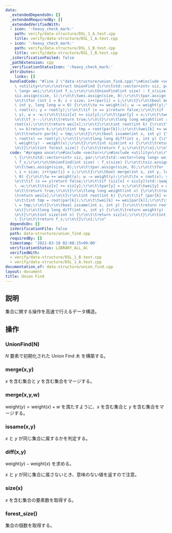 ```yaml
---
data:
  _extendedDependsOn: []
  _extendedRequiredBy: []
  _extendedVerifiedWith:
  - icon: ':heavy_check_mark:'
    path: verify/data-structure/DSL_1_A.test.cpp
    title: verify/data-structure/DSL_1_A.test.cpp
  - icon: ':heavy_check_mark:'
    path: verify/data-structure/DSL_1_B.test.cpp
    title: verify/data-structure/DSL_1_B.test.cpp
  _isVerificationFailed: false
  _pathExtension: cpp
  _verificationStatusIcon: ':heavy_check_mark:'
  attributes:
    links: []
  bundledCode: "#line 2 \"data-structure/union_find.cpp\"\n#include <vector>\r\n#include\
    \ <utility>\r\n\r\nstruct UnionFind {\r\n\tstd::vector<int> siz, par;\r\n\tstd::vector<long\
    \ long> wei;\r\n\tint f_s;\r\n\r\n\tUnionFind(int size) : f_s(size) {\r\n\t\t\
    siz.assign(size, 1);\r\n\t\twei.assign(size, 0);\r\n\t\tpar.assign(size, 0);\r\
    \n\t\tfor (int i = 0; i < size; i++)par[i] = i;\r\n\t}\r\n\tbool merge(int x,\
    \ int y, long long w = 0) {\r\n\t\tw += weight(x); w -= weight(y);\r\n\t\tx =\
    \ root(x); y = root(y);\r\n\t\tif (x == y)return false;\r\n\t\tif (siz[x] < siz[y])std::swap(x,\
    \ y), w = -w;\r\n\t\tsiz[x] += siz[y];\r\n\t\tpar[y] = x;\r\n\t\twei[y] = w;\r\
    \n\t\tf_s--;\r\n\t\treturn true;\r\n\t}\r\n\tlong long weight(int x) {\r\n\t\t\
    root(x);\r\n\t\treturn wei[x];\r\n\t}\r\n\tint root(int k) {\r\n\t\tif (par[k]\
    \ == k)return k;\r\n\t\tint tmp = root(par[k]);\r\n\t\twei[k] += wei[par[k]];\r\
    \n\t\treturn par[k] = tmp;\r\n\t}\r\n\tbool issame(int x, int y) {\r\n\t\treturn\
    \ root(x) == root(y);\r\n\t}\r\n\tlong long diff(int x, int y) {\r\n\t\treturn\
    \ weight(y) - weight(x);\r\n\t}\r\n\tint size(int x) {\r\n\t\treturn siz[x];\r\
    \n\t}\r\n\tint forest_size() {\r\n\t\treturn f_s;\r\n\t}\r\n};\r\n"
  code: "#pragma once\r\n#include <vector>\r\n#include <utility>\r\n\r\nstruct UnionFind\
    \ {\r\n\tstd::vector<int> siz, par;\r\n\tstd::vector<long long> wei;\r\n\tint\
    \ f_s;\r\n\r\n\tUnionFind(int size) : f_s(size) {\r\n\t\tsiz.assign(size, 1);\r\
    \n\t\twei.assign(size, 0);\r\n\t\tpar.assign(size, 0);\r\n\t\tfor (int i = 0;\
    \ i < size; i++)par[i] = i;\r\n\t}\r\n\tbool merge(int x, int y, long long w =\
    \ 0) {\r\n\t\tw += weight(x); w -= weight(y);\r\n\t\tx = root(x); y = root(y);\r\
    \n\t\tif (x == y)return false;\r\n\t\tif (siz[x] < siz[y])std::swap(x, y), w =\
    \ -w;\r\n\t\tsiz[x] += siz[y];\r\n\t\tpar[y] = x;\r\n\t\twei[y] = w;\r\n\t\tf_s--;\r\
    \n\t\treturn true;\r\n\t}\r\n\tlong long weight(int x) {\r\n\t\troot(x);\r\n\t\
    \treturn wei[x];\r\n\t}\r\n\tint root(int k) {\r\n\t\tif (par[k] == k)return k;\r\
    \n\t\tint tmp = root(par[k]);\r\n\t\twei[k] += wei[par[k]];\r\n\t\treturn par[k]\
    \ = tmp;\r\n\t}\r\n\tbool issame(int x, int y) {\r\n\t\treturn root(x) == root(y);\r\
    \n\t}\r\n\tlong long diff(int x, int y) {\r\n\t\treturn weight(y) - weight(x);\r\
    \n\t}\r\n\tint size(int x) {\r\n\t\treturn siz[x];\r\n\t}\r\n\tint forest_size()\
    \ {\r\n\t\treturn f_s;\r\n\t}\r\n};\r\n"
  dependsOn: []
  isVerificationFile: false
  path: data-structure/union_find.cpp
  requiredBy: []
  timestamp: '2021-03-10 02:08:15+09:00'
  verificationStatus: LIBRARY_ALL_AC
  verifiedWith:
  - verify/data-structure/DSL_1_B.test.cpp
  - verify/data-structure/DSL_1_A.test.cpp
documentation_of: data-structure/union_find.cpp
layout: document
title: Union Find
---
```


## 説明
集合に関する操作を高速で行えるデータ構造。

## 操作
### UnionFind(N)
$N$ 要素で初期化された Union Find 木 を構築する。
### merge(x,y)
$x$ を含む集合と $y$ を含む集合をマージする。
### merge(x,y,w)
$\mathrm{weight}(y) = \mathrm{weight}(x) + w$ を満たすように、$x$ を含む集合と $y$ を含む集合をマージする。
### issame(x,y)
$x$ と $y$ が同じ集合に属するかを判定する。
### diff(x,y)
$\mathrm{weight}(y) - \mathrm{weight}(x)$ を求める。

$x$ と $y$ が同じ集合に属さないとき、意味のない値を返すので注意。
### size(x)
$x$ を含む集合の要素数を取得する。
### forest_size()
集合の個数を取得する。